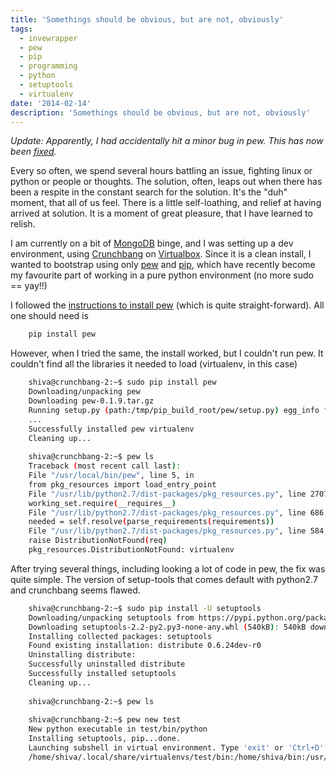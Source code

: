 ```yaml
---
title: 'Somethings should be obvious, but are not, obviously'
tags:
  - invewrapper
  - pew
  - pip
  - programming
  - python
  - setuptools
  - virtualenv
date: '2014-02-14'
description: 'Somethings should be obvious, but are not, obviously'
---
```


_Update: Apparently, I had accidentally hit a minor bug in pew. This has now been [fixed][0]._

Every so often, we spend several hours battling an issue, fighting linux or python or people or thoughts. The solution, often, leaps out when there has been a respite in the constant search for the solution. It's the "duh" moment, that all of us feel. There is a little self-loathing, and relief at having arrived at solution. It is a moment of great pleasure, that I have learned to relish.

I am currently on a bit of [MongoDB][1] binge, and I was setting up a dev environment, using [Crunchbang][2] on [Virtualbox][3]. Since it is a clean install, I wanted to bootstrap using only [pew][4] and [pip][5], which have recently become my favourite part of working in a pure python environment (no more sudo == yay!!)

I followed the [instructions to install pew][6] (which is quite straight-forward). All one should need is

``` bash
    pip install pew
```
    
However, when I tried the same, the install worked, but I couldn't run pew. It couldn't find all the libraries it needed to load (virtualenv, in this case)

``` bash
    shiva@crunchbang-2:~$ sudo pip install pew
    Downloading/unpacking pew
    Downloading pew-0.1.9.tar.gz
    Running setup.py (path:/tmp/pip_build_root/pew/setup.py) egg_info for package pew
    ...
    Successfully installed pew virtualenv
    Cleaning up...
    
    shiva@crunchbang-2:~$ pew ls
    Traceback (most recent call last):
    File "/usr/local/bin/pew", line 5, in
    from pkg_resources import load_entry_point
    File "/usr/lib/python2.7/dist-packages/pkg_resources.py", line 2707, in
    working_set.require(__requires__)
    File "/usr/lib/python2.7/dist-packages/pkg_resources.py", line 686, in require
    needed = self.resolve(parse_requirements(requirements))
    File "/usr/lib/python2.7/dist-packages/pkg_resources.py", line 584, in resolve
    raise DistributionNotFound(req)
    pkg_resources.DistributionNotFound: virtualenv
```

After trying several things, including looking a lot of code in pew, the fix was quite simple.
The version of setup-tools that comes default with python2.7 and crunchbang seems flawed.

``` bash
    shiva@crunchbang-2:~$ sudo pip install -U setuptools
    Downloading/unpacking setuptools from https://pypi.python.org/packages/3.4/s/setuptools/setuptools-2.2-py2.py3-none-any.whl#md5=3b7d84f496aed8c07b91efba4aa197a4
    Downloading setuptools-2.2-py2.py3-none-any.whl (540kB): 540kB downloaded
    Installing collected packages: setuptools
    Found existing installation: distribute 0.6.24dev-r0
    Uninstalling distribute:
    Successfully uninstalled distribute
    Successfully installed setuptools
    Cleaning up...
    
    shiva@crunchbang-2:~$ pew ls
    
    shiva@crunchbang-2:~$ pew new test
    New python executable in test/bin/python
    Installing setuptools, pip...done.
    Launching subshell in virtual environment. Type 'exit' or 'Ctrl+D' to return.
    /home/shiva/.local/share/virtualenvs/test/bin:/home/shiva/bin:/usr/sbin:/sbin:/usr/local/bin:/usr/bin:/bin:/usr/local/games:/usr/games
```

[0]: https://github.com/berdario/invewrapper/issues/21
[1]: http://www.mongodb.org/
[2]: http://crunchbang.org/
[3]: https://www.virtualbox.org/
[4]: https://github.com/berdario/invewrapper
[5]: http://www.pip-installer.org/en/latest/
[6]: https://github.com/berdario/invewrapper#installation

